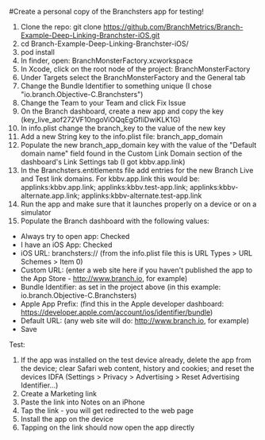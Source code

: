 #Create a personal copy of the Branchsters app for testing!

1. Clone the repo: git clone https://github.com/BranchMetrics/Branch-Example-Deep-Linking-Branchster-iOS.git
2. cd Branch-Example-Deep-Linking-Branchster-iOS/
3. pod install
4. In finder, open: BranchMonsterFactory.xcworkspace
5. In Xcode, click on the root node of the project: BranchMonsterFactory
6. Under Targets select the BranchMonsterFactory and the General tab
7. Change the Bundle Identifier to something unique (I chose "io.branch.Objective-C.Branchsters")
8. Change the Team to your Team and click Fix Issue
9. On the Branch dashboard, create a new app and copy the key (key_live_aof272VF10ngoViOQqEgGfliDwiKLK1G)
10. In info.plist change the branch_key to the value of the new key
11. Add a new String key to the info.plist file: branch_app_domain
12. Populate the new branch_app_domain key with the value of the "Default domain name" field found in the Custom Link Domain section of the dashboard's Link Settings tab (I got kbbv.app.link)
13. In the Branchsters.entitlements file add entries for the new Branch Live and Test link domains. For kbbv.app.link this would be: applinks:kbbv.app.link; applinks:kbbv.test-app.link; applinks:kbbv-alternate.app.link; applinks:kbbv-alternate.test-app.link
14. Run the app and make sure that it launches properly on a device or on a simulator
15. Populate the Branch dashboard with the following values:
- Always try to open app: Checked
- I have an iOS App: Checked
- iOS URL: branchsters:// (from the info.plist file this is URL Types > URL Schemes > Item 0)
- Custom URL: (enter a web site here if you haven't published the app to the App Store - http://www.branch.io, for example)
- Bundle Identifier: as set in the project above (in this example: io.branch.Objective-C.Branchsters)
- Apple App Prefix: (find this in the Apple developer dashboard: https://developer.apple.com/account/ios/identifier/bundle)
- Default URL: (any web site will do: http://www.branch.io, for example)
- Save

Test:
1. If the app was installed on the test device already, delete the app from the device; clear Safari web content, history and cookies; and reset the devices IDFA (Settings > Privacy > Advertising > Reset Advertising Identifier...)
2. Create a Marketing link
3. Paste the link into Notes on an iPhone
4. Tap the link - you will get redirected to the web page
5. Install the app on the device
6. Tapping on the link should now open the app directly
